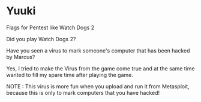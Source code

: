 # Yuuki
Flags for Pentest like Watch Dogs 2

Did you play Watch Dogs 2?

Have you seen a virus to mark someone's computer that has been hacked by Marcus?

Yes, I tried to make the Virus from the game come true and at the same time wanted to fill my spare time after playing the game.

NOTE :
This virus is more fun when you upload and run it from Metasploit, because this is only to mark computers that you have hacked!
